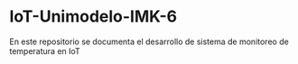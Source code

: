 # IoT-Unimodelo-IMK-6
En este repositorio se documenta el desarrollo de sistema de monitoreo de temperatura en IoT
